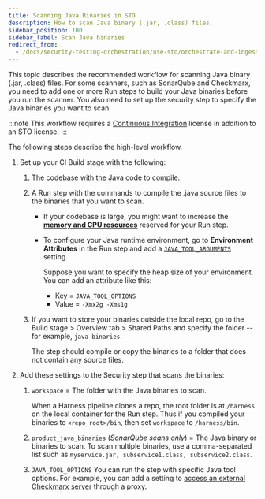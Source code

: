 ```yaml
---
title: Scanning Java Binaries in STO
description: How to scan Java binary (.jar, .class) files. 
sidebar_position: 100
sidebar_label: Scan Java binaries
redirect_from: 
  - /docs/security-testing-orchestration/use-sto/orchestrate-and-ingest/java-scans
---
```


This topic describes the recommended workflow for scanning Java binary (.jar, .class) files. For some scanners, such as SonarQube and Checkmarx, you need to add one or more Run steps to build your Java binaries before you run the scanner. You also need to set up the security step to specify the Java binaries you want to scan. 

:::note
This workflow requires a [Continuous Integration](/docs/continuous-integration) license in addition to an STO license.
:::

The following steps describe the high-level workflow.

1. Set up your CI Build stage with the following:

   1. The codebase with the Java code to compile.
   
   2. A Run step with the commands to compile the .java source files to the binaries that you want to scan.

      - If your codebase is large, you might want to increase the [**memory and CPU resources**](/docs/continuous-integration/use-ci/manage-dependencies/background-step-settings/#set-container-resources) reserved for your Run step. 
      - To configure your Java runtime environment, go to **Environment Attributes** in the Run step and add a [`JAVA_TOOL_ARGUMENTS`](https://docs.oracle.com/javase/8/docs/technotes/guides/troubleshoot/envvars002.html) setting. 

         Suppose you want to specify the heap size of your environment. You can add an attribute like this:

         * Key = `JAVA_TOOL_OPTIONS`
         * Value = `-Xmx2g -Xms1g`
   
   3. If you want to store your binaries outside the local repo, go to the Build stage > Overview tab > Shared Paths and specify the folder -- for example, `java-binaries`.
      
      The step should compile or copy the binaries to a folder that does not contain any source files.

2. Add these settings to the Security step that scans the binaries: 

   1. `workspace` = The folder with the Java binaries to scan.
   
      When a Harness pipeline clones a repo, the root folder is at `/harness` on the local container for the Run step. Thus if you compiled your binaries to `<repo_root>/bin`, then set `workspace` to `/harness/bin`.
      
   2. `product_java_binaries` (_SonarQube scans only_) = The Java binary or binaries to scan. To scan multiple binaries, use a comma-separated list such as `myservice.jar, subservice1.class, subservice2.class`.

   3. `JAVA_TOOL_OPTIONS` You can run the step with specific Java tool options. For example, you can add a setting to [access an external Checkmarx server](/docs/security-testing-orchestration/sto-techref-category/checkmarx-scanner-reference#settings) through a proxy.
   